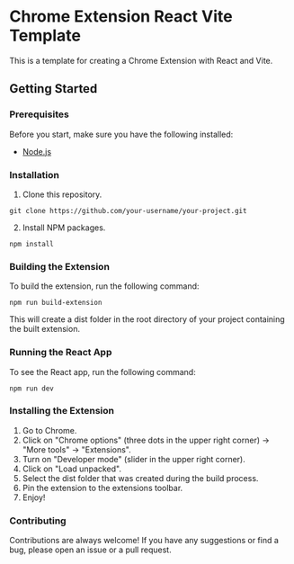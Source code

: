 # Chrome Extension React Vite Template
This is a template for creating a Chrome Extension with React and Vite.

## Getting Started
### Prerequisites
Before you start, make sure you have the following installed:
- [Node.js](https://nodejs.org/en)
### Installation
1. Clone this repository.

`git clone https://github.com/your-username/your-project.git`

2. Install NPM packages.

`npm install`

### Building the Extension
To build the extension, run the following command:

`npm run build-extension`

This will create a dist folder in the root directory of your project containing the built extension.

### Running the React App
To see the React app, run the following command:

`npm run dev`

### Installing the Extension
1. Go to Chrome.
2. Click on "Chrome options" (three dots in the upper right corner) -> "More tools" -> "Extensions".
3. Turn on "Developer mode" (slider in the upper right corner).
4. Click on "Load unpacked".
5. Select the dist folder that was created during the build process.
6. Pin the extension to the extensions toolbar.
7. Enjoy!

### Contributing
Contributions are always welcome! If you have any suggestions or find a bug, please open an issue or a pull request.

